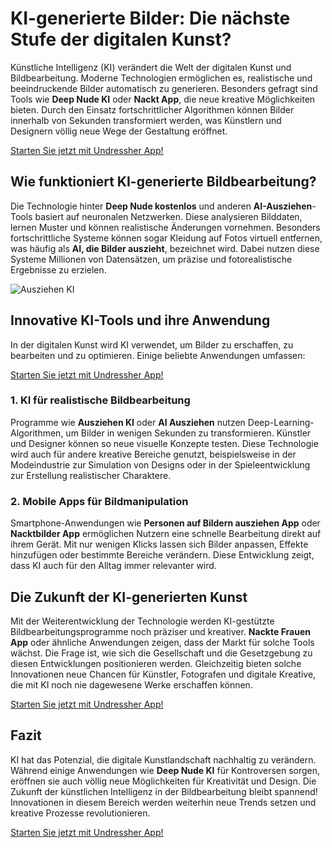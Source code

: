 <h1>KI-generierte Bilder: Die nächste Stufe der digitalen Kunst?</h1>

<p>Künstliche Intelligenz (KI) verändert die Welt der digitalen Kunst und Bildbearbeitung. Moderne Technologien ermöglichen es, realistische und beeindruckende Bilder automatisch zu generieren. Besonders gefragt sind Tools wie <strong>Deep Nude KI</strong> oder <strong>Nackt App</strong>, die neue kreative Möglichkeiten bieten. Durch den Einsatz fortschrittlicher Algorithmen können Bilder innerhalb von Sekunden transformiert werden, was Künstlern und Designern völlig neue Wege der Gestaltung eröffnet.</p>

<a href="http://undress.app/ref/gb-de">Starten Sie jetzt mit Undressher App!</a>

<h2>Wie funktioniert KI-generierte Bildbearbeitung?</h2>

<p>Die Technologie hinter <strong>Deep Nude kostenlos</strong> und anderen <strong>AI-Ausziehen</strong>-Tools basiert auf neuronalen Netzwerken. Diese analysieren Bilddaten, lernen Muster und können realistische Änderungen vornehmen. Besonders fortschrittliche Systeme können sogar Kleidung auf Fotos virtuell entfernen, was häufig als <strong>AI, die Bilder auszieht</strong>, bezeichnet wird. Dabei nutzen diese Systeme Millionen von Datensätzen, um präzise und fotorealistische Ergebnisse zu erzielen.</p>

<img src="https://cloth-off.ai/wp-content/uploads/2025/02/photo_2025-02-04_17-37-06.jpg" alt="Ausziehen KI">

<h2>Innovative KI-Tools und ihre Anwendung</h2>

<p>In der digitalen Kunst wird KI verwendet, um Bilder zu erschaffen, zu bearbeiten und zu optimieren. Einige beliebte Anwendungen umfassen:</p>

<a href="http://undress.app/ref/gb-de">Starten Sie jetzt mit Undressher App!</a>

<h3>1. KI für realistische Bildbearbeitung</h3>
<p>Programme wie <strong>Ausziehen KI</strong> oder <strong>AI Ausziehen</strong> nutzen Deep-Learning-Algorithmen, um Bilder in wenigen Sekunden zu transformieren. Künstler und Designer können so neue visuelle Konzepte testen. Diese Technologie wird auch für andere kreative Bereiche genutzt, beispielsweise in der Modeindustrie zur Simulation von Designs oder in der Spieleentwicklung zur Erstellung realistischer Charaktere.</p>

<h3>2. Mobile Apps für Bildmanipulation</h3>
<p>Smartphone-Anwendungen wie <strong>Personen auf Bildern ausziehen App</strong> oder <strong>Nacktbilder App</strong> ermöglichen Nutzern eine schnelle Bearbeitung direkt auf ihrem Gerät. Mit nur wenigen Klicks lassen sich Bilder anpassen, Effekte hinzufügen oder bestimmte Bereiche verändern. Diese Entwicklung zeigt, dass KI auch für den Alltag immer relevanter wird.</p>

<h2>Die Zukunft der KI-generierten Kunst</h2>

<p>Mit der Weiterentwicklung der Technologie werden KI-gestützte Bildbearbeitungsprogramme noch präziser und kreativer. <strong>Nackte Frauen App</strong> oder ähnliche Anwendungen zeigen, dass der Markt für solche Tools wächst. Die Frage ist, wie sich die Gesellschaft und die Gesetzgebung zu diesen Entwicklungen positionieren werden. Gleichzeitig bieten solche Innovationen neue Chancen für Künstler, Fotografen und digitale Kreative, die mit KI noch nie dagewesene Werke erschaffen können.</p>

<a href="http://undress.app/ref/gb-de">Starten Sie jetzt mit Undressher App!</a>

<h2>Fazit</h2>

<p>KI hat das Potenzial, die digitale Kunstlandschaft nachhaltig zu verändern. Während einige Anwendungen wie <strong>Deep Nude KI</strong> für Kontroversen sorgen, eröffnen sie auch völlig neue Möglichkeiten für Kreativität und Design. Die Zukunft der künstlichen Intelligenz in der Bildbearbeitung bleibt spannend! Innovationen in diesem Bereich werden weiterhin neue Trends setzen und kreative Prozesse revolutionieren.</p>

<a href="http://undress.app/ref/gb-de">Starten Sie jetzt mit Undressher App!</a>


